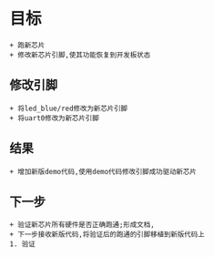 # 目标
	+ 跑新芯片
	+ 修改新芯片引脚,使其功能恢复到开发板状态
	
## 修改引脚
	+ 将led_blue/red修改为新芯片引脚
	+ 将uart0修改为新芯片引脚
## 结果
	+ 增加新版demo代码,使用demo代码修改引脚成功驱动新芯片
## 下一步
	+ 验证新芯片所有硬件是否正确跑通;形成文档,
	+ 下一步接收新版代码,将验证后的跑通的引脚移植到新版代码上
	1. 验证

